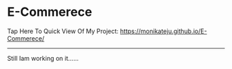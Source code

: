# E-Commerece
Tap Here To Quick View Of My Project: https://monikateju.github.io/E-Commerece/<hr>
Still Iam working on it......
